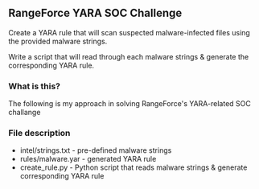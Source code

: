 ## RangeForce YARA SOC Challenge

Create a YARA rule that will scan suspected malware-infected files using the provided malware strings.

Write a script that will read through each malware strings & generate the corresponding YARA rule.


### What is this?

The following is my approach in solving RangeForce's YARA-related SOC challange


### File description

* intel/strings.txt - pre-defined malware strings
* rules/malware.yar - generated YARA rule
* create_rule.py - Python script that reads malware strings & generate corresponding YARA rule

